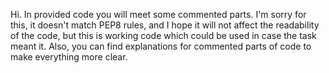 Hi. In provided code you will meet some commented parts.
I'm sorry for this, it doesn't match PEP8 rules, and I hope it 
will not affect the readability of the code, but this is working code which
could be used in case the task meant it. Also, you can find explanations for 
commented parts of code to make everything more clear.

